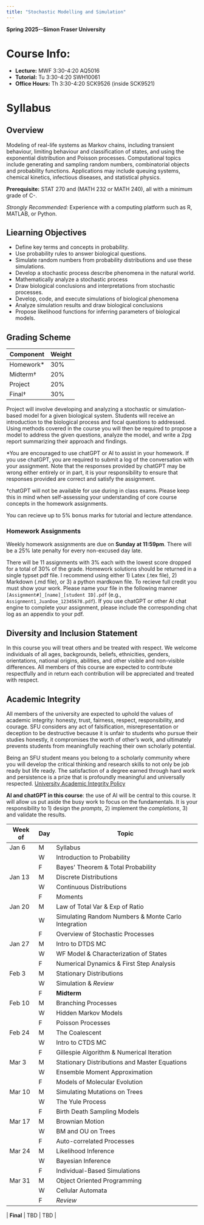 ```yaml
---
title: "Stochastic Modelling and Simulation"
---
```

**Spring 2025--Simon Fraser University**

# Course Info:
- **Lecture:** MWF 3:30-4:20 AQ5016
- **Tutorial:** Tu 3:30-4:20 SWH10061
- **Office Hours:** Th 3:30-4:20 SCK9526 (inside SCK9521) 

# Syllabus
## Overview
Modeling of real-life systems as Markov chains, including transient
behaviour, limiting behaviour and classification of states, and using the exponential distribution and Poisson processes. Computational topics include generating and sampling random numbers, combinatorial objects and probability functions. Applications may include queuing systems, chemical kinetics, infectious diseases, and statistical physics.

**Prerequisite:** STAT 270 and (MATH 232 or MATH 240), all with a minimum grade of C-.

*Strongly Recommended:* Experience with a computing platform such as R, MATLAB, or Python.

## Liearning Objectives

- Define key terms and concepts in probability.
- Use probability rules to answer biological questions.
- Simulate random numbers from probability distributions and use these simulations. 
- Develop a stochastic process describe phenomena in the natural world.
- Mathematically analyze a stochastic process 
- Draw biological conclusions and interpretations from stochastic processes.
- Develop, code, and execute simulations of biological phenomena
- Analyze simulation results and draw biological conclusions
- Propose likelihood functions for inferring  parameters of biological models.

## Grading Scheme

| **Component** | **Weight** |
|---------------|------------|
| Homework*     | 30%       |
| Midterm†      | 20%       |
| Project       | 20%       |
| Final†        | 30%       |

Project will involve developing and analyzing a stochastic or simulation-based model for a given biological system. Students will receive an introduction to the biological process and focal questions to addressed. Using methods covered in the course you will then be required to propose a model to address the given questions, analyze the model, and write a 2pg report summarizing their approach and findings.

*You are encouraged to use chatGPT or AI to assist in your homework. If you use chatGPT, you are required to submit a log of the conversation with your assignment. Note that the responses provided by chatGPT may be wrong either entirely or in part, it is your responsibility to ensure that responses provided are correct and satisfy the assignment.  

†chatGPT will not be available for use during in class exams.  Please keep this in mind when self-assessing your understanding of core course concepts in the homework assignments.

You can recieve up to 5% bonus marks for tutorial and lecture attendance.

### Homework Assignments

Weekly homework assignments are due on **Sunday at 11:59pm**.  There will be a 25% late penalty for every non-excused day late.

There will be 11 assignments with 3% each with the lowest score dropped for a total of 30% of the grade. Homework solutions should be returned in a single typset pdf file.  I recommend using either 1) Latex (.tex file), 2) Markdown (.md file), or 3) a python mardkown file.  To recieve full credit you must show your work.  Please name your file in the following manner `[Assignment#]_[name]_[student ID].pdf` (e.g., `Assignment1_JuanDoe_12345678.pdf`). If you use chatGPT or other AI chat engine to complete your assignment, please include the corresponding chat log as an appendix to your pdf.

## Diversity and Inclusion Statement

In this course you will treat others and be treated with respect. We welcome individuals of all ages, backgrounds, beliefs, ethnicities, genders, orientations, national origins, abilities, and other visible and non-visible differences. All members of this course are expected to contribute respectfully and in return each contribution will be appreciated and treated with respect.

## Academic Integrity

All members of the university are expected to uphold the values of academic integrity: honesty, trust, fairness, respect, responsibility, and courage. SFU considers any act of falsification, misrepresentation or deception to be destructive because it is unfair to students who pursue their studies honestly, it compromises the worth of other’s work, and ultimately prevents students from meaningfully reaching their own scholarly potential.

Being an SFU student means you belong to a scholarly community where you will develop the critical thinking and research skills to not only be job ready but life ready. The satisfaction of a degree earned through hard work and persistence is a prize that is profoundly meaningful and universally respected. [University Academic Integrity Policy](https://www.sfu.ca/students/academicintegrity.html)

**AI and chatGPT in this course**: the use of AI will be central to this course.  It will allow us put aside the busy work to focus on the fundamentals.  It is your responsibility to 1) design the *prompts*, 2) implement the *completions*, 3) and validate the results. 

| **Week of** | **Day** | **Topic** |
|-------------|---------|-----------|
| Jan 6       | M       | Syllabus  |
|             | W       | Introduction to Probability |
|             | F       | Bayes' Theorem & Total Probability |
| Jan 13      | M       | Discrete Distributions |
|             | W       | Continuous Distributions |
|             | F       | Moments |
| Jan 20      | M       | Law of Total Var & Exp of Ratio |
|             | W       | Simulating Random Numbers & Monte Carlo Integration |
|             | F       | Overview of Stochastic Processes |
| Jan 27      | M       | Intro to DTDS MC |
|             | W       | WF Model & Characterization of States |
|             | F       | Numerical Dynamics & First Step Analysis |
| Feb 3       | M       | Stationary Distributions |
|             | W       | Simulation & *Review* |
|             | F       | **Midterm** |
| Feb 10      | M       | Branching Processes |
|             | W       | Hidden Markov Models |
|             | F       | Poisson Processes |
| Feb 24      | M       | The Coalescent |
|             | W       | Intro to CTDS MC |
|             | F       | Gillespie Algorithm & Numerical Iteration |
| Mar 3       | M       | Stationary Distributions and Master Equations |
|             | W       | Ensemble Moment Approximation |
|             | F       | Models of Molecular Evolution |
| Mar 10      | M       | Simulating Mutations on Trees |
|             | W       | The Yule Process |
|             | F       | Birth Death Sampling Models |
| Mar 17      | M       | Brownian Motion |
|             | W       | BM and OU on Trees |
|             | F       | Auto-correlated Processes|
| Mar 24      | M       | Likelihood Inference|
|             | W       | Bayesian Inference |
|             | F       |Individual-Based Simulations|
| Mar 31      | M       | Object Oriented Programming|
|             | W       |  Cellular Automata |
|             | F       | *Review* |

| **Final**   | TBD     | TBD |
